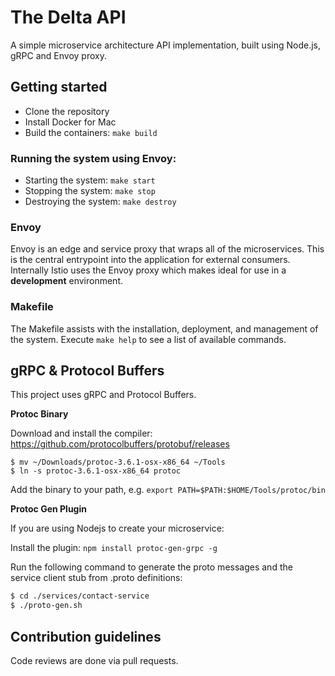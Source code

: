 # The Delta API

A simple microservice architecture API implementation, built using Node.js, gRPC and Envoy proxy.

## Getting started

- Clone the repository
- Install Docker for Mac
- Build the containers: `make build`

### Running the system using Envoy:

- Starting the system: `make start`
- Stopping the system: `make stop`
- Destroying the system: `make destroy`

### Envoy

Envoy is an edge and service proxy that wraps all of the microservices. This is the central entrypoint into the application for external consumers. Internally Istio uses the Envoy proxy which makes ideal for use in a **development** environment.

### Makefile

The Makefile assists with the installation, deployment, and management of the system. Execute `make help` to see a list of available commands.

## gRPC & Protocol Buffers

This project uses gRPC and Protocol Buffers.

**Protoc Binary**

Download and install the compiler: https://github.com/protocolbuffers/protobuf/releases

```
$ mv ~/Downloads/protoc-3.6.1-osx-x86_64 ~/Tools
$ ln -s protoc-3.6.1-osx-x86_64 protoc
```

Add the binary to your path, e.g. `export PATH=$PATH:$HOME/Tools/protoc/bin`

**Protoc Gen Plugin**

If you are using Nodejs to create your microservice:

Install the plugin: `npm install protoc-gen-grpc -g`

Run the following command to generate the proto messages and the service client stub from .proto definitions:

```bash
$ cd ./services/contact-service
$ ./proto-gen.sh
```

## Contribution guidelines

Code reviews are done via pull requests.

